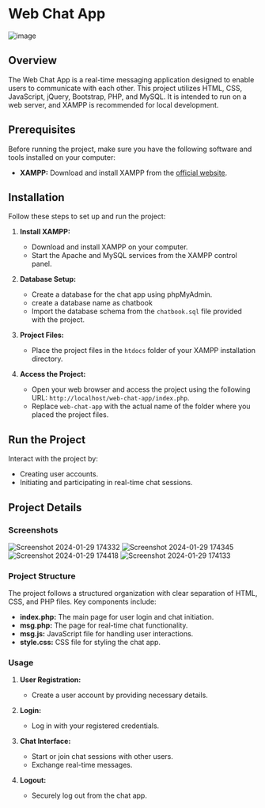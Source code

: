 # Web Chat App

![image](https://github.com/iamkiranrajput/web-chat-app/assets/68410560/ac47128e-9fdd-4c07-8f1e-4a6487d56a2a)


## Overview

The Web Chat App is a real-time messaging application designed to enable users to communicate with each other. This project utilizes HTML, CSS, JavaScript, jQuery, Bootstrap, PHP, and MySQL. It is intended to run on a web server, and XAMPP is recommended for local development.

## Prerequisites

Before running the project, make sure you have the following software and tools installed on your computer:

- **XAMPP:** Download and install XAMPP from the [official website](https://www.apachefriends.org/index.html).

## Installation

Follow these steps to set up and run the project:

1. **Install XAMPP:**
   - Download and install XAMPP on your computer.
   - Start the Apache and MySQL services from the XAMPP control panel.

2. **Database Setup:**
   - Create a database for the chat app using phpMyAdmin.
   - create a database name as chatbook
   - Import the database schema from the `chatbook.sql` file provided with the project.

3. **Project Files:**
   - Place the project files in the `htdocs` folder of your XAMPP installation directory.

4. **Access the Project:**
   - Open your web browser and access the project using the following URL: `http://localhost/web-chat-app/index.php`.
   - Replace `web-chat-app` with the actual name of the folder where you placed the project files.

## Run the Project

Interact with the project by:

- Creating user accounts.
- Initiating and participating in real-time chat sessions.

## Project Details

### Screenshots
![Screenshot 2024-01-29 174332](https://github.com/iamkiranrajput/web-chat-app/assets/68410560/a426ab01-f577-4eeb-9383-1a15d30187f0)
![Screenshot 2024-01-29 174345](https://github.com/iamkiranrajput/web-chat-app/assets/68410560/ba7d746a-b73f-4d42-bef9-23ff753f17cc)
![Screenshot 2024-01-29 174418](https://github.com/iamkiranrajput/web-chat-app/assets/68410560/27d87557-a2b1-4b0c-821e-9055fedc17e9)
![Screenshot 2024-01-29 174133](https://github.com/iamkiranrajput/web-chat-app/assets/68410560/abc716c0-9d26-4bfd-928f-de4cfc6c2659)




### Project Structure

The project follows a structured organization with clear separation of HTML, CSS, and PHP files. Key components include:

- **index.php:** The main page for user login and chat initiation.
- **msg.php:** The page for real-time chat functionality.
- **msg.js:** JavaScript file for handling user interactions.
- **style.css:** CSS file for styling the chat app.

### Usage

1. **User Registration:**
   - Create a user account by providing necessary details.

2. **Login:**
   - Log in with your registered credentials.

3. **Chat Interface:**
   - Start or join chat sessions with other users.
   - Exchange real-time messages.

4. **Logout:**
   - Securely log out from the chat app.
